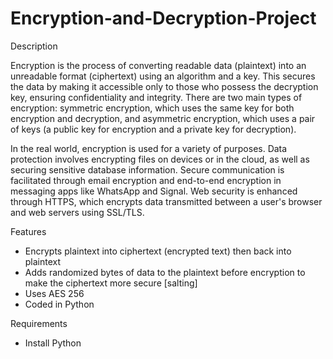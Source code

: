 # Encryption-and-Decryption-Project

Description

Encryption is the process of converting readable data (plaintext) into an unreadable format (ciphertext) using an algorithm and a key. This secures the data by making it accessible only to those who possess the decryption key, ensuring confidentiality and integrity. There are two main types of encryption: symmetric encryption, which uses the same key for both encryption and decryption, and asymmetric encryption, which uses a pair of keys (a public key for encryption and a private key for decryption).

In the real world, encryption is used for a variety of purposes. Data protection involves encrypting files on devices or in the cloud, as well as securing sensitive database information. Secure communication is facilitated through email encryption and end-to-end encryption in messaging apps like WhatsApp and Signal. Web security is enhanced through HTTPS, which encrypts data transmitted between a user's browser and web servers using SSL/TLS.

Features
  - Encrypts plaintext into ciphertext (encrypted text) then back into plaintext
  - Adds randomized bytes of data to the plaintext before encryption to make the ciphertext more secure [salting]
  - Uses AES 256
  - Coded in Python

Requirements
  - Install Python
